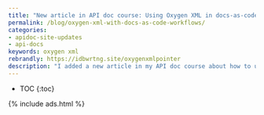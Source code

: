 ```yaml
---
title: "New article in API doc course: Using Oxygen XML in docs-as-code workflows"
permalink: /blog/oxygen-xml-with-docs-as-code-workflows/
categories:
- apidoc-site-updates
- api-docs
keywords: oxygen xml
rebrandly: https://idbwrtng.site/oxygenxmlpointer
description: "I added a new article in my API doc course about how to use Oxygen XML in a docs-as-code workflow. <a href='https://www.oxygenxml.com/' rel='nofollow'>Oxygen XML</a> is a robust authoring and publishing tool for technical content that allows you to author in multiple formats (Markdown, HTML, or XML) as well as publish to multiple outputs (HTML-based webhelp, PDF, and more). Although traditionally used for XML authoring and publishing, Oxygen XML has expanded its support with Markdown files, especially with the DITA's recent support for Lightweight Markdown. In this new article, you'll learn more about Oxygen XML, different workflows you can use to publish in a docs-as-code model, Git integration with Oxygen XML, supported Markdown formats, how to get started, and more. (Note that this is a sponsored post.) Read more here: <a href='/learnapidoc/pubapis_oxygenxml.html'>Using Oxygen XML with docs-as-code workflows</a>."
---
```


* TOC
{:toc}

{% include ads.html %}
